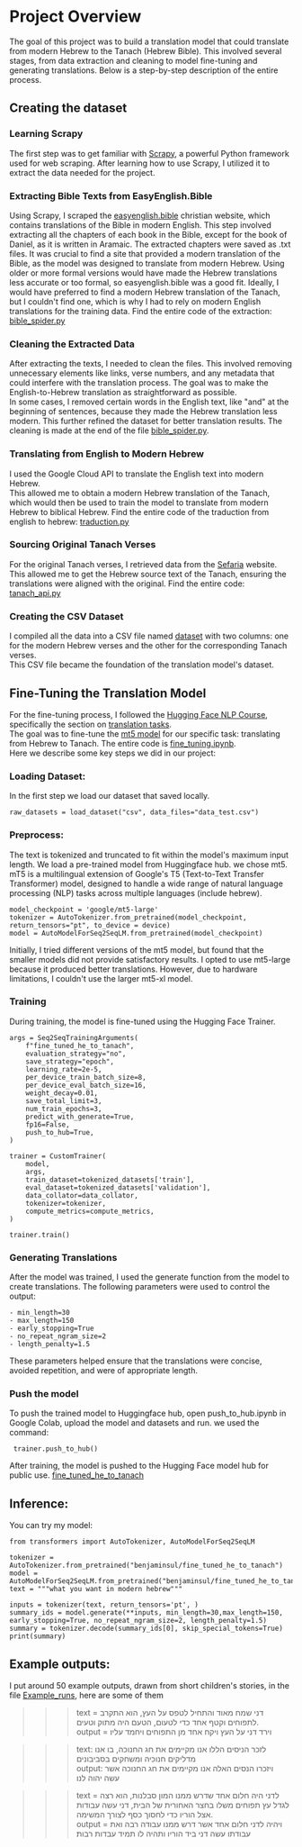 # **Project Overview**

The goal of this project was to build a translation model that could translate from modern Hebrew to the Tanach (Hebrew Bible). 
This involved several stages, from data extraction and cleaning to model fine-tuning and generating translations. Below is a step-by-step description of the entire process.
## **Creating the dataset**

### **Learning Scrapy**
   
The first step was to get familiar with [Scrapy](https://scrapy.org/), a powerful Python framework used for web scraping. After learning how to use Scrapy, I utilized it to extract the data needed for the project.

### **Extracting Bible Texts from EasyEnglish.Bible**
   
Using Scrapy, I scraped the [easyenglish.bible](https://www.easyenglish.bible/bible/easy/) christian website, which contains translations of the Bible in modern English.
This step involved extracting all the chapters of each book in the Bible, except for the book of Daniel, as it is written in Aramaic. The extracted chapters were saved as .txt files.
It was crucial to find a site that provided a modern translation of the Bible, as the model was designed to translate from modern Hebrew.
Using older or more formal versions would have made the Hebrew translations less accurate or too formal, so easyenglish.bible was a good fit.
Ideally, I would have preferred to find a modern Hebrew translation of the Tanach, but I couldn't find one, which is why I had to rely on modern English translations for the training data.
Find the entire code of the extraction: [bible_spider.py](bible_spider.py)

### **Cleaning the Extracted Data**
   
After extracting the texts, I needed to clean the files. This involved removing unnecessary elements like links, verse numbers, and any metadata that could interfere with the translation process.
The goal was to make the English-to-Hebrew translation as straightforward as possible.    
In some cases, I removed certain words in the English text, like "and" at the beginning of sentences, because they made the Hebrew translation less modern.
This further refined the dataset for better translation results.
The cleaning is made at the end of the file [bible_spider.py](bible_spider.py).

### **Translating from English to Modern Hebrew**
    
I used the Google Cloud API to translate the English text into modern Hebrew.  
This allowed me to obtain a modern Hebrew translation of the Tanach, which would then be used to train the model to translate from modern Hebrew to biblical Hebrew.
Find the entire code of the traduction from english to hebrew: [traduction.py](traduction.py)

### **Sourcing Original Tanach Verses**
    
For the original Tanach verses, I retrieved data from the [Sefaria](https://www.sefaria.org.il/texts/Tanakh) website. This allowed me to get the Hebrew source text of the Tanach, ensuring the translations were aligned with the original.
Find the entire code: [tanach_api.py](tanach_api.py)

### **Creating the CSV Dataset**
    
I compiled all the data into a CSV file named [dataset](dataset.csv) with two columns: one for the modern Hebrew verses and the other for the corresponding Tanach verses.  
This CSV file became the foundation of the translation model's dataset.

## **Fine-Tuning the Translation Model**
    
For the fine-tuning process, I followed the [Hugging Face NLP Course](https://huggingface.co/learn/nlp-course), specifically the section on [translation tasks](https://huggingface.co/learn/nlp-course/chapter7/4?fw=pt).  
The goal was to fine-tune the [mt5 model](https://huggingface.co/docs/transformers/model_doc/mt5) for our specific task: translating from Hebrew to Tanach.
The entire code is [fine_tuning.ipynb](fine_tuning.ipynb).  
Here we describe some key steps we did in our project:

### Loading Dataset:

In the first step we load our dataset that saved locally.  
```
raw_datasets = load_dataset("csv", data_files="data_test.csv")
```
### Preprocess:

The text is tokenized and truncated to fit within the model's maximum input length.
We load a pre-trained model from Huggingface hub. we chose mt5. 
mT5 is a multilingual extension of Google's T5 (Text-to-Text Transfer Transformer) model, designed to handle a wide range of natural language processing (NLP) tasks across multiple languages (include hebrew).
```
model_checkpoint = 'google/mt5-large'
tokenizer = AutoTokenizer.from_pretrained(model_checkpoint, return_tensors="pt", to_device = device)
model = AutoModelForSeq2SeqLM.from_pretrained(model_checkpoint)
```
Initially, I tried different versions of the mt5 model, but found that the smaller models did not provide satisfactory results.
I opted to use mt5-large because it produced better translations. However, due to hardware limitations, I couldn't use the larger mt5-xl model.
### Training
During training, the model is fine-tuned using the Hugging Face Trainer.  
```
args = Seq2SeqTrainingArguments(
    f"fine_tuned_he_to_tanach",
    evaluation_strategy="no",
    save_strategy="epoch",
    learning_rate=2e-5,
    per_device_train_batch_size=8,
    per_device_eval_batch_size=16,
    weight_decay=0.01,
    save_total_limit=3,
    num_train_epochs=3,
    predict_with_generate=True,
    fp16=False,
    push_to_hub=True,
)
```
```
trainer = CustomTrainer(
    model,
    args,
    train_dataset=tokenized_datasets['train'],
    eval_dataset=tokenized_datasets['validation'],
    data_collator=data_collator,
    tokenizer=tokenizer,
    compute_metrics=compute_metrics,
)

trainer.train()
```

### **Generating Translations**
    
After the model was trained, I used the generate function from the model to create translations. The following parameters were used to control the output:
```
- min_length=30
- max_length=150
- early_stopping=True
- no_repeat_ngram_size=2
- length_penalty=1.5
```
These parameters helped ensure that the translations were concise, avoided repetition, and were of appropriate length.

### **Push the model**

To push the trained model to Huggingface hub, open push_to_hub.ipynb in Google Colab, upload the model and datasets and run.
we used the command:
```
 trainer.push_to_hub()
```
After training, the model is pushed to the Hugging Face model hub for public use.
[fine_tuned_he_to_tanach](https://huggingface.co/benjaminsul/fine_tuned_he_to_tanach)


## **Inference:**
You can try my model:  
```
from transformers import AutoTokenizer, AutoModelForSeq2SeqLM

tokenizer = AutoTokenizer.from_pretrained("benjaminsul/fine_tuned_he_to_tanach")  
model = AutoModelForSeq2SeqLM.from_pretrained("benjaminsul/fine_tuned_he_to_tanach")
text = """what you want in modern hebrew"""

inputs = tokenizer(text, return_tensors='pt', )
summary_ids = model.generate(**inputs, min_length=30,max_length=150, early_stopping=True, no_repeat_ngram_size=2, length_penalty=1.5)
summary = tokenizer.decode(summary_ids[0], skip_special_tokens=True)
print(summary)
```

## **Example outputs:**
I put around 50 example outputs, drawn from short children's stories, in the file [Example_runs](Example_runs), here are some of them
>>> text = דני שמח מאוד והתחיל לטפס על העץ, הוא התקרב לתפוחים וקטף אחד כדי לטעום, הטעם היה מתוק וטעים.  
>>> output = וירד דני על העץ ויקח אחד מן התפוחים ויחמד עליו׃ 


>>>  text: לזכר הניסים הללו אנו מקיימים את חג החנוכה, בו אנו מדליקים חנוכיה ומשחקים בסביבונים  
>>>  output: ויזכרו הנסים האלה אנו מקיימים את חג החנוכה אשר עשה יהוה לנו׃


>>> text =  לדני היה חלום אחד שדרש ממנו המון סבלנות, הוא רצה לגדל עץ תפוחים משלו בחצר האחורית של הבית, דני עשה עבודות אצל הוריו כדי לחסוך כסף לצורך המשימה.  
>>>  output = ויהיה לדני חלום אחד אשר דרש ממנו עבודה רבה ואת עבודתו עשה דני ביד הוריו ותהיה לו תמיד עבדות רבות׃ 


